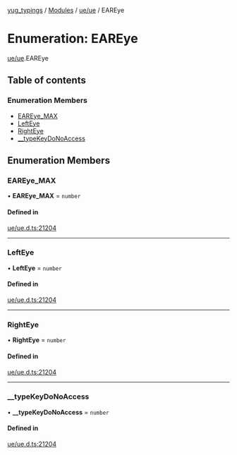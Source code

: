 [yug_typings](../README.md) / [Modules](../modules.md) / [ue/ue](../modules/ue_ue.md) / EAREye

# Enumeration: EAREye

[ue/ue](../modules/ue_ue.md).EAREye

## Table of contents

### Enumeration Members

- [EAREye\_MAX](ue_ue.EAREye.md#eareye_max)
- [LeftEye](ue_ue.EAREye.md#lefteye)
- [RightEye](ue_ue.EAREye.md#righteye)
- [\_\_typeKeyDoNoAccess](ue_ue.EAREye.md#__typekeydonoaccess)

## Enumeration Members

### EAREye\_MAX

• **EAREye\_MAX** = `number`

#### Defined in

[ue/ue.d.ts:21204](https://github.com/YugMetaverse/yug_typings/blob/25cad34/ue/ue.d.ts#L21204)

___

### LeftEye

• **LeftEye** = `number`

#### Defined in

[ue/ue.d.ts:21204](https://github.com/YugMetaverse/yug_typings/blob/25cad34/ue/ue.d.ts#L21204)

___

### RightEye

• **RightEye** = `number`

#### Defined in

[ue/ue.d.ts:21204](https://github.com/YugMetaverse/yug_typings/blob/25cad34/ue/ue.d.ts#L21204)

___

### \_\_typeKeyDoNoAccess

• **\_\_typeKeyDoNoAccess** = `number`

#### Defined in

[ue/ue.d.ts:21204](https://github.com/YugMetaverse/yug_typings/blob/25cad34/ue/ue.d.ts#L21204)
